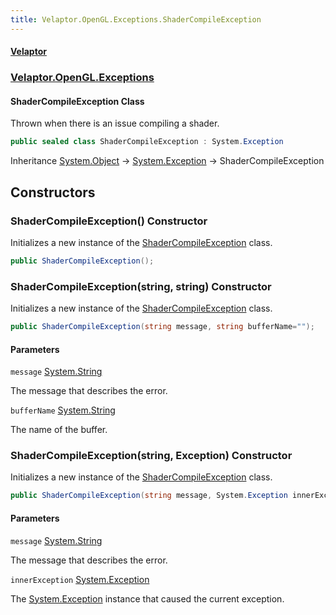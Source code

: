 ```yaml
---
title: Velaptor.OpenGL.Exceptions.ShaderCompileException
---
```


#### [Velaptor](Namespaces.md 'Velaptor Namespaces')
### [Velaptor.OpenGL.Exceptions](Velaptor.OpenGL.Exceptions.md 'Velaptor.OpenGL.Exceptions')

#### ShaderCompileException Class

Thrown when there is an issue compiling a shader.

```csharp
public sealed class ShaderCompileException : System.Exception
```

Inheritance [System.Object](https://docs.microsoft.com/en-us/dotnet/api/System.Object 'System.Object') → [System.Exception](https://docs.microsoft.com/en-us/dotnet/api/System.Exception 'System.Exception') → ShaderCompileException
## Constructors

<a name='Velaptor.OpenGL.Exceptions.ShaderCompileException.ShaderCompileException()'></a>

### ShaderCompileException() Constructor

Initializes a new instance of the [ShaderCompileException](Velaptor.OpenGL.Exceptions.ShaderCompileException.md 'Velaptor.OpenGL.Exceptions.ShaderCompileException') class.

```csharp
public ShaderCompileException();
```

<a name='Velaptor.OpenGL.Exceptions.ShaderCompileException.ShaderCompileException(string,string)'></a>

### ShaderCompileException(string, string) Constructor

Initializes a new instance of the [ShaderCompileException](Velaptor.OpenGL.Exceptions.ShaderCompileException.md 'Velaptor.OpenGL.Exceptions.ShaderCompileException') class.

```csharp
public ShaderCompileException(string message, string bufferName="");
```
#### Parameters

<a name='Velaptor.OpenGL.Exceptions.ShaderCompileException.ShaderCompileException(string,string).message'></a>

`message` [System.String](https://docs.microsoft.com/en-us/dotnet/api/System.String 'System.String')

The message that describes the error.

<a name='Velaptor.OpenGL.Exceptions.ShaderCompileException.ShaderCompileException(string,string).bufferName'></a>

`bufferName` [System.String](https://docs.microsoft.com/en-us/dotnet/api/System.String 'System.String')

The name of the buffer.

<a name='Velaptor.OpenGL.Exceptions.ShaderCompileException.ShaderCompileException(string,System.Exception)'></a>

### ShaderCompileException(string, Exception) Constructor

Initializes a new instance of the [ShaderCompileException](Velaptor.OpenGL.Exceptions.ShaderCompileException.md 'Velaptor.OpenGL.Exceptions.ShaderCompileException') class.

```csharp
public ShaderCompileException(string message, System.Exception innerException);
```
#### Parameters

<a name='Velaptor.OpenGL.Exceptions.ShaderCompileException.ShaderCompileException(string,System.Exception).message'></a>

`message` [System.String](https://docs.microsoft.com/en-us/dotnet/api/System.String 'System.String')

The message that describes the error.

<a name='Velaptor.OpenGL.Exceptions.ShaderCompileException.ShaderCompileException(string,System.Exception).innerException'></a>

`innerException` [System.Exception](https://docs.microsoft.com/en-us/dotnet/api/System.Exception 'System.Exception')

The [System.Exception](https://docs.microsoft.com/en-us/dotnet/api/System.Exception 'System.Exception') instance that caused the current exception.